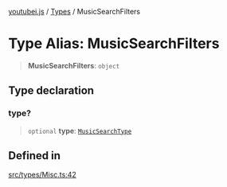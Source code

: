 [youtubei.js](../../../README.md) / [Types](../README.md) / MusicSearchFilters

# Type Alias: MusicSearchFilters

> **MusicSearchFilters**: `object`

## Type declaration

### type?

> `optional` **type**: [`MusicSearchType`](MusicSearchType.md)

## Defined in

[src/types/Misc.ts:42](https://github.com/LuanRT/YouTube.js/blob/e54e499ff553dab51e6d9d1aebc090b50fec29ba/src/types/Misc.ts#L42)
